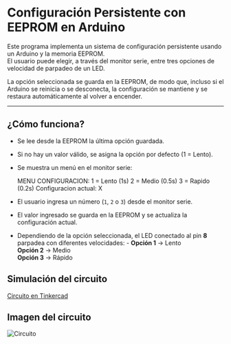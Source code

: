# Configuración Persistente con EEPROM en Arduino  

Este programa implementa un sistema de configuración persistente usando un Arduino y la memoria EEPROM.  
El usuario puede elegir, a través del monitor serie, entre tres opciones de velocidad de parpadeo de un LED.  

La opción seleccionada se guarda en la EEPROM, de modo que, incluso si el Arduino se reinicia o se desconecta, la configuración se mantiene y se restaura automáticamente al volver a encender.  

---

## ¿Cómo funciona?

- Se lee desde la EEPROM la última opción guardada.  
- Si no hay un valor válido, se asigna la opción por defecto (1 = Lento).  
- Se muestra un menú en el monitor serie:  

     MENU CONFIGURACION:
     1 = Lento (1s)
     2 = Medio (0.5s)
     3 = Rapido (0.2s)
     Configuracion actual: X

- El usuario ingresa un número (`1`, `2` o `3`) desde el monitor serie.  
- El valor ingresado se guarda en la EEPROM y se actualiza la configuración actual.  
- Dependiendo de la opción seleccionada, el LED conectado al pin **8** parpadea con diferentes velocidades:   - **Opción 1** → Lento  
**Opción 2** → Medio  
**Opción 3** → Rápido  

## Simulación del circuito

[Circuito en Tinkercad](https://www.tinkercad.com/things/7MHTotq2LM9-configuracion-persistente?sharecode=r_-v1qRhylTT4_jChnCYev64on8wJswTExsruB-bq6U)

## Imagen del circuito

![Circuito](Configuracion_Persistentes.png)
